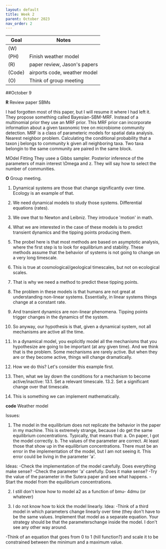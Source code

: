 ```yaml
---                         
layout: default                                                                                     
title: Week 2
parent: October 2023                                                                              
nav_order: 2                                                                                      
---
```


| Goal | Notes |                                                                                    
| ----------- | ----------- |                                                                       
|(W)||
|(PH)|Finish weather model|                                                
|(R)|paper review, Jason's papers| 
|(Code)|airports code, weather model|
|(O)|Think of group meeting|                                                       
                                              
##October 9

**R** Review paper SBMs

I had forgotten most of this paper, but I will resume it where I had left it.
They propose something called Bayesian-SBM-MRF.
Instead of a multinomial prior they use an MRF prior. This MRF prior can incorporate information about a given taxonomic tree on microbiome community detection. MRF is a class of parameteric models for spatial data analysis. Nearest neighbor problem.
Calculating the conditional probability that a taxon j belongs to community k given all neighboring taxa.
Two taxa belongin to the same community are paired in the same block.

MOdel Fitting
They usee a Gibbs sampler.
Posterior inference of the parameters of main interest \Omega and z.
They will say how to select the number of communities.



**O** Group meeting.


1. Dynamical systems are those that change significantly over time. Ecology is an example of that.
2. We need dynamical models to study those systems. Differential equations (rates).
3. We owe that to Newton and Leibniz. They introduce 'motion' in math.
4. What we are interested in the case of these models is to predict transient dynamics and the tipping points producing them.
5. The probel here is that most methods are based on asymptotic analysis, where the first step is to look for equilibrium and stability. These methods assume that the behavior of systems is not going to change on a very long timescale.
6. This is true at cosmological/geological timescales, but not on ecological scales.
7. That is why we need a method to predict these tipping points.
8. The problem in these models is that humans are not great at understanding non-linear systems. Essentially, in linear systems things change at a constant rate.
9. And transient dynamics are non-linear phenomena. Tipping points trigger changes in the dynamics of the system.
10. So anyway, our hypothesis is that, given a dynamical system, not all mechanisms are active all the time.
11. In a dynamical model, you explicitly model all the mechanisms that you hypothesize are going to be important (at any given time). And we think that is the problem. Some mechanisms are rarely active. But when they are or they become active, things will change dramatically.
12. How we do this? Let's consider this example first.
13. Then, what we lay down the conditions for a mechanism to become active/inactive:
    13.1. Set a relevant timescale.
    13.2. Set a significant change over that timescale.

14. This is something we can implement mathematically.


**code** Weather model

Issues:

1. The model in the equilibrium does not replicate the behavior in the paper in my machine. This is extremely strange, because I do get the same equilibrium concentrations. Typically, that means that:
   a. On paper, I got the model correctly.
   b. The values of the parameter are correct. At least those that show up in the equilibrium concentrations. There must be an error in the implementation of the model, but I am not seeing it. This error could be living in the parameter 'a'.

Ideas:
-Check the implementation of the model carefully. Does everything make sense?
-Check the parameter 'a' carefully. Does it make sense?
-Try the value of the parameter in the Sutera paper and see what happens.
-Start the model from the equilibrium concentrations.


2. I still don't know how to model a2 as a function of bmu- 4dmu (or whatever)

3. I do not know how to kick the model linearly.
Idea:
 -Think of a third model in which parameters change linearly over time (they don't have to be the same values. Implement that model as a separate equation. Your strategy should be that the parameterschange inside the model. I don't see any other way around.
 
 -Think of an equation that goes from 0 to 1 (hill function?) and scale it to be constrained between the minimum and a maximum value.

